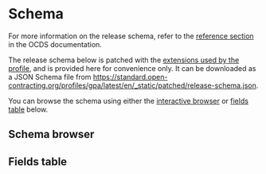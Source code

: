 # Schema

For more information on the release schema, refer to the [reference section](https://standard.open-contracting.org/1.1/en/schema/) in the OCDS documentation.

The release schema below is patched with the [extensions used by the profile](index), and is provided here for convenience only. It can be downloaded as a JSON Schema file from <https://standard.open-contracting.org/profiles/gpa/latest/en/_static/patched/release-schema.json>.

You can browse the schema using either the [interactive browser](#schema-browser) or [fields table](#fields-table) below.

## Schema browser

<script src="../../_static/docson/public/js/widget.js" data-schema="../../../_static/patched/release-schema.json"></script>

## Fields table

```{jsonschema} ../_static/patched/release-schema.json
```
